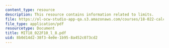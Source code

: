 ```yaml
---
content_type: resource
description: This resource contains information related to limits.
file: https://ol-ocw-studio-app-qa.s3.amazonaws.com/courses/18-022-calculus-of-several-variables-fall-2010/8b0d14d238f34e0e1b958a452c073cd2_MIT18_022F10_l_8.pdf
file_type: application/pdf
resourcetype: Document
title: MIT18_022F10_l_8.pdf
uid: 8b0d14d2-38f3-4e0e-1b95-8a452c073cd2
---
```

